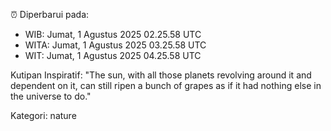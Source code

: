 ⏰ Diperbarui pada:
- WIB: Jumat, 1 Agustus 2025 02.25.58 UTC
- WITA: Jumat, 1 Agustus 2025 03.25.58 UTC
- WIT: Jumat, 1 Agustus 2025 04.25.58 UTC

Kutipan Inspiratif:
"The sun, with all those planets revolving around it and dependent on it, can still ripen a bunch of grapes as if it had nothing else in the universe to do."


Kategori: nature

